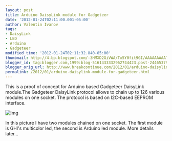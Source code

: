 ```yaml
---
layout: post
title: Arduino DaisyLink module for Gadgeteer
date: '2012-01-24T02:11:00.001-05:00'
author: Valentin Ivanov
tags:
- DaisyLink
- LED
- Arduino
- Gadgeteer
modified_time: '2012-01-24T02:11:32.840-05:00'
thumbnail: http://4.bp.blogspot.com/-3HMXD2GiVWA/Tx5Y0fit9GI/AAAAAAAAATc/N3PJ_sO3hWY/s72-c/daisylink.jpg
blogger_id: tag:blogger.com,1999:blog-5161433332962744423.post-2446537979574174666
blogger_orig_url: http://www.breakcontinue.com/2012/01/arduino-daisylink-module-for-gadgeteer.html
permalink: /2012/01/arduino-daisylink-module-for-gadgeteer.html
---
```


This is a proof of concept for Arduino based Gadgeteer DaisyLink module.The Gadgeteer DaisyLink protocol allows to chain up to 126 various modules on one socket. The protocol is based on I2C-based EEPROM interface.

![img](http://4.bp.blogspot.com/-3HMXD2GiVWA/Tx5Y0fit9GI/AAAAAAAAATc/N3PJ_sO3hWY/s1600/daisylink.jpg)

In this picture I have two modules chained on one socket. The first module is GHI's multicolor led, the second is Arduino led module. More details later...